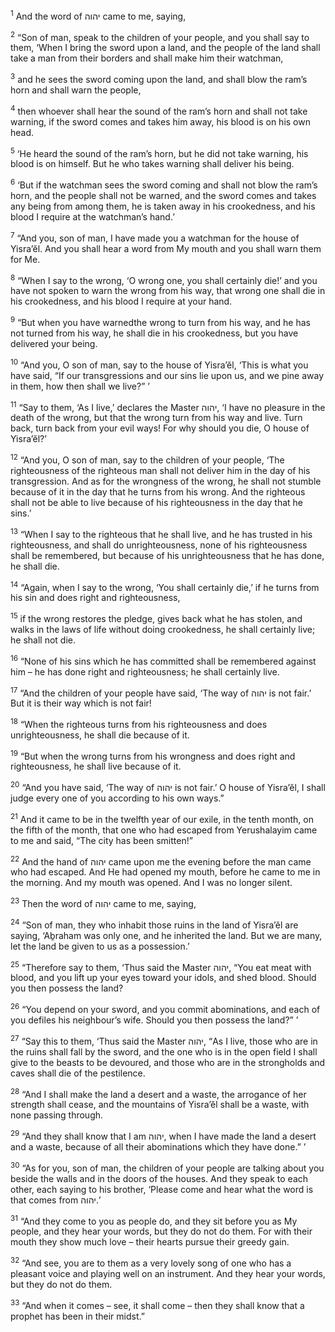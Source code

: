 <sup>1</sup> And the word of יהוה came to me, saying,

<sup>2</sup> “Son of man, speak to the children of your people, and you shall say to them, ‘When I bring the sword upon a land, and the people of the land shall take a man from their borders and shall make him their watchman,

<sup>3</sup> and he sees the sword coming upon the land, and shall blow the ram’s horn and shall warn the people,

<sup>4</sup> then whoever shall hear the sound of the ram’s horn and shall not take warning, if the sword comes and takes him away, his blood is on his own head.

<sup>5</sup> ‘He heard the sound of the ram’s horn, but he did not take warning, his blood is on himself. But he who takes warning shall deliver his being.

<sup>6</sup> ‘But if the watchman sees the sword coming and shall not blow the ram’s horn, and the people shall not be warned, and the sword comes and takes any being from among them, he is taken away in his crookedness, and his blood I require at the watchman’s hand.’

<sup>7</sup> “And you, son of man, I have made you a watchman for the house of Yisra’ĕl. And you shall hear a word from My mouth and you shall warn them for Me.

<sup>8</sup> “When I say to the wrong, ‘O wrong one, you shall certainly die!’ and you have not spoken to warn the wrong from his way, that wrong one shall die in his crookedness, and his blood I require at your hand.

<sup>9</sup> “But when you have warnedthe wrong to turn from his way, and he has not turned from his way, he shall die in his crookedness, but you have delivered your being.

<sup>10</sup> “And you, O son of man, say to the house of Yisra’ĕl, ‘This is what you have said, “If our transgressions and our sins lie upon us, and we pine away in them, how then shall we live?” ’

<sup>11</sup> “Say to them, ‘As I live,’ declares the Master יהוה, ‘I have no pleasure in the death of the wrong, but that the wrong turn from his way and live. Turn back, turn back from your evil ways! For why should you die, O house of Yisra’ĕl?’

<sup>12</sup> “And you, O son of man, say to the children of your people, ‘The righteousness of the righteous man shall not deliver him in the day of his transgression. And as for the wrongness of the wrong, he shall not stumble because of it in the day that he turns from his wrong. And the righteous shall not be able to live because of his righteousness in the day that he sins.’

<sup>13</sup> “When I say to the righteous that he shall live, and he has trusted in his righteousness, and shall do unrighteousness, none of his righteousness shall be remembered, but because of his unrighteousness that he has done, he shall die.

<sup>14</sup> “Again, when I say to the wrong, ‘You shall certainly die,’ if he turns from his sin and does right and righteousness,

<sup>15</sup> if the wrong restores the pledge, gives back what he has stolen, and walks in the laws of life without doing crookedness, he shall certainly live; he shall not die.

<sup>16</sup> “None of his sins which he has committed shall be remembered against him – he has done right and righteousness; he shall certainly live.

<sup>17</sup> “And the children of your people have said, ‘The way of יהוה is not fair.’ But it is their way which is not fair!

<sup>18</sup> “When the righteous turns from his righteousness and does unrighteousness, he shall die because of it.

<sup>19</sup> “But when the wrong turns from his wrongness and does right and righteousness, he shall live because of it.

<sup>20</sup> “And you have said, ‘The way of יהוה is not fair.’ O house of Yisra’ĕl, I shall judge every one of you according to his own ways.”

<sup>21</sup> And it came to be in the twelfth year of our exile, in the tenth month, on the fifth of the month, that one who had escaped from Yerushalayim came to me and said, “The city has been smitten!”

<sup>22</sup> And the hand of יהוה came upon me the evening before the man came who had escaped. And He had opened my mouth, before he came to me in the morning. And my mouth was opened. And I was no longer silent.

<sup>23</sup> Then the word of יהוה came to me, saying,

<sup>24</sup> “Son of man, they who inhabit those ruins in the land of Yisra’ĕl are saying, ‘Aḇraham was only one, and he inherited the land. But we are many, let the land be given to us as a possession.’

<sup>25</sup> “Therefore say to them, ‘Thus said the Master יהוה, “You eat meat with blood, and you lift up your eyes toward your idols, and shed blood. Should you then possess the land?

<sup>26</sup> “You depend on your sword, and you commit abominations, and each of you defiles his neighbour’s wife. Should you then possess the land?” ’

<sup>27</sup> “Say this to them, ‘Thus said the Master יהוה, “As I live, those who are in the ruins shall fall by the sword, and the one who is in the open field I shall give to the beasts to be devoured, and those who are in the strongholds and caves shall die of the pestilence.

<sup>28</sup> “And I shall make the land a desert and a waste, the arrogance of her strength shall cease, and the mountains of Yisra’ĕl shall be a waste, with none passing through.

<sup>29</sup> “And they shall know that I am יהוה, when I have made the land a desert and a waste, because of all their abominations which they have done.” ’

<sup>30</sup> “As for you, son of man, the children of your people are talking about you beside the walls and in the doors of the houses. And they speak to each other, each saying to his brother, ‘Please come and hear what the word is that comes from יהוה.’

<sup>31</sup> “And they come to you as people do, and they sit before you as My people, and they hear your words, but they do not do them. For with their mouth they show much love – their hearts pursue their greedy gain.

<sup>32</sup> “And see, you are to them as a very lovely song of one who has a pleasant voice and playing well on an instrument. And they hear your words, but they do not do them.

<sup>33</sup> “And when it comes – see, it shall come – then they shall know that a prophet has been in their midst.”

